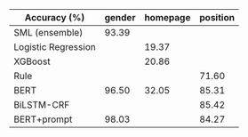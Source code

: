 | Accuracy (%)        | gender | homepage | position |
|---------------------|--------|----------|----------|
| SML (ensemble)      | 93.39  |          |          |
| Logistic Regression |        | 19.37    |          |
| XGBoost             |        | 20.86    |          |
| Rule                |        |          | 71.60    |
| BERT                | 96.50  | 32.05    | 85.31    |
| BiLSTM-CRF          |        |          | 85.42    |
| BERT+prompt         | 98.03  |          | 84.27    |